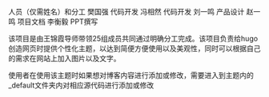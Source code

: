 人员（仅需姓名）和分工
樊国强 代码开发
冯相然 代码开发
刘一鸣 产品设计
赵一鸣 项目文档
李衡毅 PPT撰写

该项目是由王锦霞导师带领25组成员共同通过明确分工完成。该项目负责给hugo创造网页时提供个性化主题，以达到简便方便使用以及美观性，同时可以根据自己的需求在网站上加入图片以及文字。

使用者在使用该主题时如果想对博客内容进行添加或修改，需要进入到主题内的_default文件夹内对相应源代码进行添加或修改
